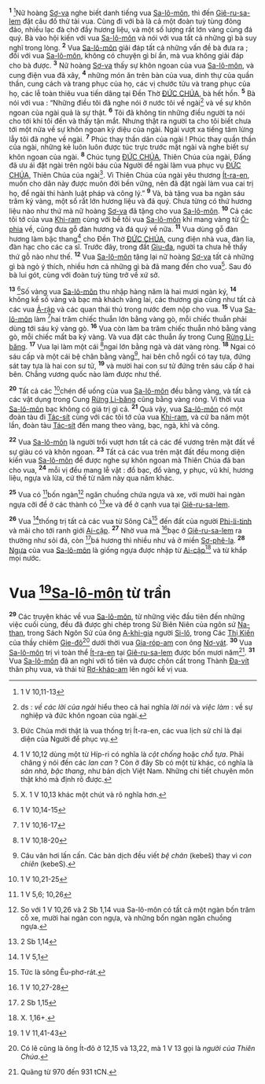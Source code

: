 <sup><b>1</b></sup> [^1@-012a318f-00f4-4ba8-83df-0d6b413212fd]Nữ hoàng [Sơ-va]() nghe biết danh tiếng vua [Sa-lô-môn](), thì đến [Giê-ru-sa-lem]() đặt câu đố thử tài vua. Cùng đi với bà là cả một đoàn tuỳ tùng đông đảo, nhiều lạc đà chở đầy hương liệu, và một số lượng rất lớn vàng cùng đá quý. Bà vào hội kiến với vua [Sa-lô-môn]() và nói với vua tất cả những gì bà suy nghĩ trong lòng. <sup><b>2</b></sup> Vua [Sa-lô-môn]() giải đáp tất cả những vấn đề bà đưa ra ; đối với vua [Sa-lô-môn](), không có chuyện gì bí ẩn, mà vua không giải đáp cho bà được. <sup><b>3</b></sup> Nữ hoàng [Sơ-va]() thấy sự khôn ngoan của vua [Sa-lô-môn](), và cung điện vua đã xây, <sup><b>4</b></sup> những món ăn trên bàn của vua, dinh thự của quần thần, cung cách và trang phục của họ, các vị chước tửu và trang phục của họ, các lễ toàn thiêu vua tiến dâng tại Đền Thờ [ĐỨC CHÚA](), bà hết hồn. <sup><b>5</b></sup> Bà nói với vua : “Những điều tôi đã nghe nói ở nước tôi về ngài[^1-012a318f-00f4-4ba8-83df-0d6b413212fd] và về sự khôn ngoan của ngài quả là sự thật. <sup><b>6</b></sup> Tôi đã không tin những điều người ta nói cho tới khi tôi đến và thấy tận mắt. Nhưng thật ra người ta cho tôi biết chưa tới một nửa về sự khôn ngoan kỳ diệu của ngài. Ngài vượt xa tiếng tăm lừng lẫy tôi đã nghe về ngài. <sup><b>7</b></sup> Phúc thay thần dân của ngài ! Phúc thay quần thần của ngài, những kẻ luôn luôn được túc trực trước mặt ngài và nghe biết sự khôn ngoan của ngài. <sup><b>8</b></sup> Chúc tụng [ĐỨC CHÚA](), Thiên Chúa của ngài, Đấng đã ưu ái đặt ngài trên ngôi báu của Người để ngài làm vua phục vụ [ĐỨC CHÚA](), Thiên Chúa của ngài[^2-012a318f-00f4-4ba8-83df-0d6b413212fd]. Vì Thiên Chúa của ngài yêu thương [Ít-ra-en](), muốn cho dân này được muôn đời bền vững, nên đã đặt ngài làm vua cai trị họ, để ngài thi hành luật pháp và công lý.” <sup><b>9</b></sup> Và, bà tặng vua ba ngàn sáu trăm ký vàng, một số rất lớn hương liệu và đá quý. Chưa từng có thứ hương liệu nào như thứ mà nữ hoàng [Sơ-va]() đã tặng cho vua [Sa-lô-môn](). <sup><b>10</b></sup> Cả các tôi tớ của vua [Khi-ram]() cùng với bề tôi vua [Sa-lô-môn]() khi mang vàng từ [Ô-phia]() về, cũng đưa gỗ đàn hương và đá quý về nữa. <sup><b>11</b></sup> Vua dùng gỗ đàn hương làm bậc thang[^3-012a318f-00f4-4ba8-83df-0d6b413212fd] cho Đền Thờ [ĐỨC CHÚA](), cung điện nhà vua, đàn lia, đàn hạc cho các ca sĩ. Trước đây, trong đất [Giu-đa](), người ta chưa hề thấy thứ gỗ nào như thế. <sup><b>12</b></sup> Vua [Sa-lô-môn]() tặng lại nữ hoàng [Sơ-va]() tất cả những gì bà ngỏ ý thích, nhiều hơn cả những gì bà đã mang đến cho vua[^4-012a318f-00f4-4ba8-83df-0d6b413212fd]. Sau đó bà lui gót, cùng với đoàn tuỳ tùng trở về xứ sở.

<sup><b>13</b></sup> [^2@-012a318f-00f4-4ba8-83df-0d6b413212fd]Số vàng vua [Sa-lô-môn]() thu nhập hàng năm là hai mươi ngàn ký, <sup><b>14</b></sup> không kể số vàng và bạc mà khách vãng lai, các thương gia cũng như tất cả các vua [Ả-rập]() và các quan thái thú trong nước đem nộp cho vua. <sup><b>15</b></sup> Vua [Sa-lô-môn]() làm [^3@-012a318f-00f4-4ba8-83df-0d6b413212fd]hai trăm chiếc thuẫn lớn bằng vàng gò, mỗi chiếc thuẫn phải dùng tới sáu ký vàng gò. <sup><b>16</b></sup> Vua còn làm ba trăm chiếc thuẫn nhỏ bằng vàng gò, mỗi chiếc mất ba ký vàng. Và vua đặt các thuẫn ấy trong Cung [Rừng Li-băng](). <sup><b>17</b></sup> Vua lại làm một cái [^4@-012a318f-00f4-4ba8-83df-0d6b413212fd]ngai lớn bằng ngà và dát vàng ròng. <sup><b>18</b></sup> Ngai có sáu cấp và một cái bệ chân bằng vàng[^5-012a318f-00f4-4ba8-83df-0d6b413212fd], hai bên chỗ ngồi có tay tựa, đứng sát tay tựa là hai con sư tử, <sup><b>19</b></sup> và mười hai con sư tử đứng trên sáu cấp ở hai bên. Chẳng vương quốc nào làm được như thế.

<sup><b>20</b></sup> Tất cả các [^5@-012a318f-00f4-4ba8-83df-0d6b413212fd]chén để uống của vua [Sa-lô-môn]() đều bằng vàng, và tất cả các vật dụng trong Cung [Rừng Li-băng]() cũng bằng vàng ròng. Vì thời vua [Sa-lô-môn]() bạc không có giá trị gì cả. <sup><b>21</b></sup> Quả vậy, vua [Sa-lô-môn]() có một đoàn tàu đi [Tác-sít]() cùng với các tôi tớ của vua [Khi-ram](), và cứ ba năm một lần, đoàn tàu [Tác-sít]() đến mang theo vàng, bạc, ngà, khỉ và công.

<sup><b>22</b></sup> Vua [Sa-lô-môn]() là người trổi vượt hơn tất cả các đế vương trên mặt đất về sự giàu có và khôn ngoan. <sup><b>23</b></sup> Tất cả các vua trên mặt đất đều mong diện kiến vua [Sa-lô-môn]() để được nghe sự khôn ngoan mà Thiên Chúa đã ban cho vua, <sup><b>24</b></sup> mỗi vị đều mang lễ vật : đồ bạc, đồ vàng, y phục, vũ khí, hương liệu, ngựa và lừa, cứ thế từ năm này qua năm khác.

<sup><b>25</b></sup> Vua có [^6@-012a318f-00f4-4ba8-83df-0d6b413212fd]bốn ngàn[^6-012a318f-00f4-4ba8-83df-0d6b413212fd] ngăn chuồng chứa ngựa và xe, với mười hai ngàn ngựa cỡi để ở các thành có [^7@-012a318f-00f4-4ba8-83df-0d6b413212fd]xe và để ở cạnh vua tại [Giê-ru-sa-lem]().

<sup><b>26</b></sup> Vua [^8@-012a318f-00f4-4ba8-83df-0d6b413212fd]thống trị tất cả các vua từ Sông Cả[^7-012a318f-00f4-4ba8-83df-0d6b413212fd] đến đất của người [Phi-li-tinh]() và mãi cho tới ranh giới [Ai-cập](). <sup><b>27</b></sup> Nhờ vua mà [^9@-012a318f-00f4-4ba8-83df-0d6b413212fd]bạc ở [Giê-ru-sa-lem]() ra thường như sỏi đá, còn [^10@-012a318f-00f4-4ba8-83df-0d6b413212fd]bá hương thì nhiều như vả ở miền [Sơ-phê-la](). <sup><b>28</b></sup> [Ngựa]() của vua [Sa-lô-môn]() là giống ngựa được nhập từ [Ai-cập]()[^8-012a318f-00f4-4ba8-83df-0d6b413212fd] và từ khắp mọi nước.

# Vua [^11@-012a318f-00f4-4ba8-83df-0d6b413212fd][Sa-lô-môn]() từ trần

<sup><b>29</b></sup> Các truyện khác về vua [Sa-lô-môn](), từ những việc đầu tiên đến những việc cuối cùng, đều đã được ghi chép trong Sử Biên Niên của ngôn sứ [Na-than](), trong Sách Ngôn Sứ của ông [A-khi-gia]() người [Si-lô](), trong Các [Thị Kiến]() của thầy chiêm [Gie-đô]()[^9-012a318f-00f4-4ba8-83df-0d6b413212fd] dưới thời vua [Gia-róp-am]() con ông [Nơ-vát](). <sup><b>30</b></sup> Vua [Sa-lô-môn]() trị vì toàn thể [Ít-ra-en]() tại [Giê-ru-sa-lem]() được bốn mươi năm[^10-012a318f-00f4-4ba8-83df-0d6b413212fd]. <sup><b>31</b></sup> Vua [Sa-lô-môn]() đã an nghỉ với tổ tiên và được chôn cất trong Thành [Đa-vít]() thân phụ vua, và thái tử [Rơ-kháp-am]() lên ngôi kế vị vua.

[^1-012a318f-00f4-4ba8-83df-0d6b413212fd]: ds : _về các lời của ngài_ hiểu theo cả hai nghĩa _lời nói_ và _việc làm_ : về sự nghiệp và đức khôn ngoan của ngài.

[^2-012a318f-00f4-4ba8-83df-0d6b413212fd]: Đức Chúa mới thật là vua thống trị Ít-ra-en, các vua lịch sử chỉ là đại diện của Người để phục vụ.

[^3-012a318f-00f4-4ba8-83df-0d6b413212fd]: 1 V 10,12 dùng một từ Híp-ri có nghĩa là _cột chống_ hoặc _chỗ tựa_. Phải chăng ý nói đến các _lan can_ ? Còn ở đây Sb có một từ khác, có nghĩa là _sàn nhà, bậc thang_, như bản dịch Việt Nam. Những chi tiết chuyên môn thật khó mà định rõ được.

[^4-012a318f-00f4-4ba8-83df-0d6b413212fd]: X. 1 V 10,13 khác một chút và rõ nghĩa hơn.

[^5-012a318f-00f4-4ba8-83df-0d6b413212fd]: Câu văn hơi lấn cấn. Các bản dịch đều viết _bệ chân_ (kebeš) thay vì _con chiên_ (kebeS).

[^6-012a318f-00f4-4ba8-83df-0d6b413212fd]: So với 1 V 10,26 và 2 Sb 1,14 vua Sa-lô-môn có tất cả một ngàn bốn trăm cỗ xe, mười hai ngàn con ngựa, và những bốn ngàn ngăn chuồng ngựa.

[^7-012a318f-00f4-4ba8-83df-0d6b413212fd]: Tức là sông Êu-phơ-rát.

[^8-012a318f-00f4-4ba8-83df-0d6b413212fd]: X. 1,16+.

[^9-012a318f-00f4-4ba8-83df-0d6b413212fd]: Có lẽ cũng là ông Ít-đô ở 12,15 và 13,22, mà 1 V 13 gọi là _người của Thiên Chúa_.

[^10-012a318f-00f4-4ba8-83df-0d6b413212fd]: Quãng từ 970 đến 931 tCN.

[^1@-012a318f-00f4-4ba8-83df-0d6b413212fd]: 1 V 10,11-13

[^2@-012a318f-00f4-4ba8-83df-0d6b413212fd]: 1 V 10,14-15

[^3@-012a318f-00f4-4ba8-83df-0d6b413212fd]: 1 V 10,16-17

[^4@-012a318f-00f4-4ba8-83df-0d6b413212fd]: 1 V 10,18-20

[^5@-012a318f-00f4-4ba8-83df-0d6b413212fd]: 1 V 10,21-25

[^6@-012a318f-00f4-4ba8-83df-0d6b413212fd]: 1 V 5,6; 10,26

[^7@-012a318f-00f4-4ba8-83df-0d6b413212fd]: 2 Sb 1,14

[^8@-012a318f-00f4-4ba8-83df-0d6b413212fd]: 1 V 5,1

[^9@-012a318f-00f4-4ba8-83df-0d6b413212fd]: 1 V 10,27-28

[^10@-012a318f-00f4-4ba8-83df-0d6b413212fd]: 2 Sb 1,15

[^11@-012a318f-00f4-4ba8-83df-0d6b413212fd]: 1 V 11,41-43
